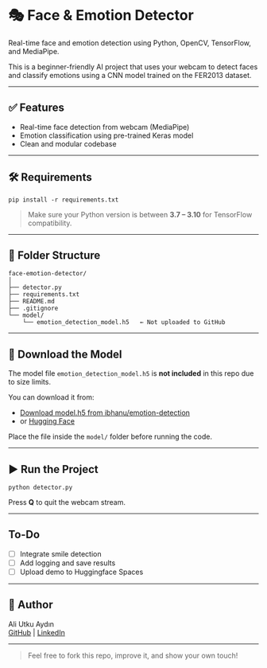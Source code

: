 # 🎭 Face & Emotion Detector

Real-time face and emotion detection using Python, OpenCV, TensorFlow, and MediaPipe.

This is a beginner-friendly AI project that uses your webcam to detect faces and classify emotions using a CNN model trained on the FER2013 dataset.

---

## ✅ Features

- Real-time face detection from webcam (MediaPipe)
- Emotion classification using pre-trained Keras model
- Clean and modular codebase

---

## 🛠 Requirements

```
pip install -r requirements.txt
```

> Make sure your Python version is between **3.7 – 3.10** for TensorFlow compatibility.

---

## 📁 Folder Structure

```
face-emotion-detector/
│
├── detector.py
├── requirements.txt
├── README.md
├── .gitignore
└── model/
    └── emotion_detection_model.h5   ← Not uploaded to GitHub
```

---

## 🔗 Download the Model

The model file `emotion_detection_model.h5` is **not included** in this repo due to size limits.

You can download it from:
- [Download model.h5 from ibhanu/emotion-detection](https://github.com/ibhanu/emotion-detection/raw/master/model.h5)
- or [Hugging Face](https://huggingface.co)

Place the file inside the `model/` folder before running the code.

---

## ▶️ Run the Project

```
python detector.py
```

Press **Q** to quit the webcam stream.

---

## To-Do

- [ ] Integrate smile detection  
- [ ] Add logging and save results  
- [ ] Upload demo to Huggingface Spaces  

---

## 👤 Author

Ali Utku Aydın  
[GitHub](https://github.com/aydinaliutku) | [LinkedIn](https://www.linkedin.com/in/ali-utku-ayd%C4%B1n-643629191/)

---

> Feel free to fork this repo, improve it, and show your own touch!
